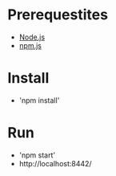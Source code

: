 # Prerequestites
- [Node.js](https://nodejs.org/)
- [npm.js](https://www.npmjs.com/)

# Install
- 'npm install'

# Run
- 'npm start'
- http://localhost:8442/